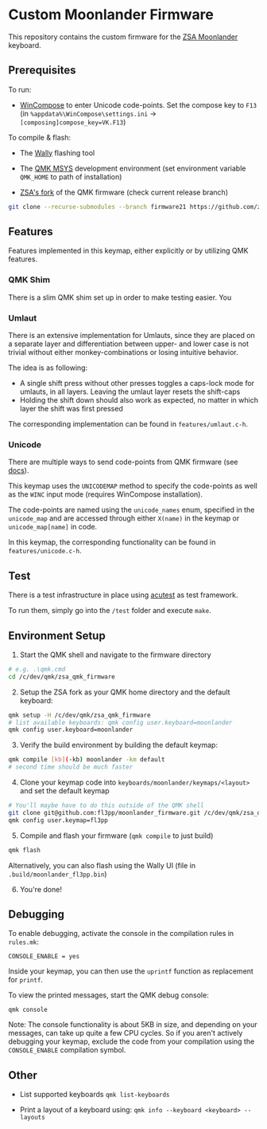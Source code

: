 # Custom Moonlander Firmware

This repository contains the custom firmware for the
[ZSA Moonlander](https://www.zsa.io/moonlander/) keyboard.

## Prerequisites

To run:

- [WinCompose](http://wincompose.info/) to enter Unicode code-points. Set
  the compose key to `F13` (in `%appdata%\WinCompose\settings.ini` ->
  `[composing]compose_key=VK.F13`)

To compile & flash:

- The [Wally](https://ergodox-ez.com/pages/wally) flashing tool

- The [QMK MSYS](https://msys.qmk.fm/) development environment (set
  environment variable `QMK_HOME` to path of installation)

- [ZSA's fork](https://github.com/zsa/qmk_firmware) of the QMK firmware (check current release branch)

``` bash
git clone --recurse-submodules --branch firmware21 https://github.com/zsa/qmk_firmware zsa_qmk_firmware
```

## Features

Features implemented in this keymap, either explicitly or by utilizing QMK
features.

### QMK Shim

There is a slim QMK shim set up in order to make testing easier. You

### Umlaut

There is an extensive implementation for Umlauts, since they are placed on a
separate layer and differentiation between upper- and lower case is not
trivial without either monkey-combinations or losing intuitive behavior.

The idea is as following:

- A single shift press without other presses toggles a caps-lock mode for
  umlauts, in all layers. Leaving the umlaut layer resets the shift-caps
- Holding the shift down should also work as expected, no matter in which
  layer the shift was first pressed

The corresponding implementation can be found in `features/umlaut.c-h`.

### Unicode

There are multiple ways to send code-points from QMK firmware (see
[docs](https://docs.qmk.fm/#/feature_unicode)).

This keymap uses the `UNICODEMAP` method to specify the code-points as well
as the `WINC` input mode (requires WinCompose installation).

The code-points are named using the `unicode_names` enum, specified in the
`unicode_map` and are accessed through either `X(name)` in the keymap or
`unicode_map[name]` in code.

In this keymap, the corresponding functionality can be found in
`features/unicode.c-h`.

## Test

There is a test infrastructure in place using
[acutest](https://github.com/mity/acutest) as test framework.

To run them, simply go into the `/test` folder and execute `make`.

## Environment Setup

1. Start the QMK shell and navigate to the firmware directory

``` bash
# e.g. .\qmk.cmd
cd /c/dev/qmk/zsa_qmk_firmware
```

2. Setup the ZSA fork as your QMK home directory and the default keyboard:

``` bash
qmk setup -H /c/dev/qmk/zsa_qmk_firmware
# list available keyboards: qmk config user.keyboard=moonlander
qmk config user.keyboard=moonlander
```

3. Verify the build environment by building the default keymap:

``` bash
qmk compile [kb](-kb) moonlander -km default
# second time should be much faster
```

4. Clone your keymap code into `keyboards/moonlander/keymaps/<layout>` and
   set the default keymap

``` bash
# You'll maybe have to do this outside of the QMK shell
git clone git@github.com:fl3pp/moonlander_firmware.git /c/dev/qmk/zsa_qmk_firmware/keyboards/moonlander/keymaps/fl3pp
qmk config user.keymap=fl3pp
```

5. Compile and flash your firmware (`qmk compile` to just build)

``` bash
qmk flash
```

Alternatively, you can also flash using the Wally UI (file in
`.build/moonlander_fl3pp.bin`)

6. You're done!

## Debugging

To enable debugging, activate the console in the compilation rules in
`rules.mk`:

```
CONSOLE_ENABLE = yes
```

Inside your keymap, you can then use the `uprintf` function as replacement
for `printf`.

To view the printed messages, start the QMK debug console:

```
qmk console
```

Note: The console functionality is about 5KB in size, and depending on your
messages, can take up quite a few CPU cycles. So if you aren't actively
debugging your keymap, exclude the code from your compilation using the
`CONSOLE_ENABLE` compilation symbol.

## Other

- List supported keyboards
  `qmk list-keyboards`

- Print a layout of a keyboard using:
  `qmk info --keyboard <keyboard> --layouts`


